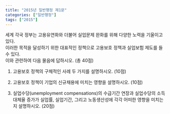 ```yaml
---
title: "2015년 일반행정 제1문"
categories: ["일반행정"]
tags: ["2015"]
---
```


세계 각국 정부는 고용유연화와 더불어 실업문제 완화를 위해 다양한 노력을 기울이고 있다.  
이러한 목적을 달성하기 위한 대표적인 정책으로 고용보호 정책과 실업보험 제도를 들 수 있다.  
이와 관련하여 다음 물음에 답하시오. (총 40점)

1) 고용보호 정책의 구체적인 사례 두 가지를 설명하시오. (10점)

2) 고용보호 정책이 기업의 신규채용에 미치는 영향을 설명하시오. (10점)

3) 실업수당(unemployment compensations)의 수급기간 연장과 실업수당의 소득대체율 증가가 실업률, 실업기간, 그리고 노동생산성에 각각 어떠한 영향을 미치는지 설명하시오. (20점)

